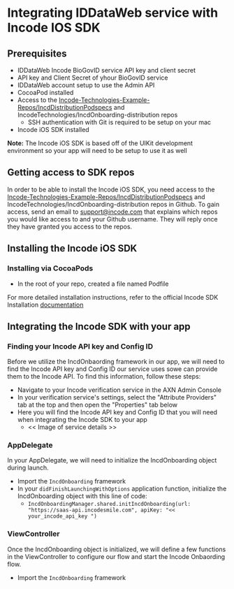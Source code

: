 # Integrating IDDataWeb service with Incode IOS SDK
## Prerequisites 
* IDDataWeb Incode BioGovID service API key and client secret
* API key and Client Secret of yhour BioGovID service
* IDDataWeb account setup to use the Admin API
* CocoaPod installed
* Access to the [Incode-Technologies-Example-Repos/IncdDistributionPodspecs](https://github.com/Incode-Technologies-Example-Repos/IncdDistributionPodspecs) and IncodeTechnologies/IncdOnboarding-distribution repos 
  * SSH authentication with Git is required to be setup on your mac
* Incode iOS SDK installed

**Note:** The Incode iOS SDK is based off of the UIKit development environment so your app will need to be setup to use it as well

## Getting access to SDK repos
In order to be able to install the Incode iOS SDK, you need access to the [Incode-Technologies-Example-Repos/IncdDistributionPodspecs](https://github.com/Incode-Technologies-Example-Repos/IncdDistributionPodspecs) and IncodeTechnologies/IncdOnboarding-distribution repos in Github. To gain access, send an email to support@incode.com that explains which repos you would like access to and your Github username. They will reply once they have granted you access to the repos.

## Installing the Incode iOS SDK
### Installing via CocoaPods
* In the root of your repo, created a file named Podfile

For more detailed installation instructions, refer to the official Incode SDK Installation [documentation](https://developer.incode.com/docs/manual-installation)

## Integrating the Incode SDK with your app

### Finding your Incode API key and Config ID
Before we utilize the IncdOnbaording framework in our app, we will need to find the Incode API key and Config ID our service uses sowe can provide them to the Incode API. To find this information, follow these steps:
* Navigate to your Incode verification service in the AXN Admin Console
* In your verification service's settings, select the "Attribute Providers" tab at the top and then open the "Properties" tab below
* Here you will find the Incode API key and Config ID that you will need when integrating the Incode SDK to your app
  * << Image of service details >>

### AppDelegate
In your AppDelegate, we will need to initialize the IncdOnboarding object during launch.
* Import the `IncdOnboarding` framework
* In your `didFinishLaunchingWithOptions` application function, initialize the IncdOnboarding object with this line of code:
  * `IncdOnboardingManager.shared.initIncdOnboarding(url: "https://saas-api.incodesmile.com", apiKey: "<< your_incode_api_key ")`

### ViewController
Once the IncdOnboarding object is initialized, we will define a few functions in the ViewController to configure our flow and start the Incode Onbaording flow.
* Import the `IncdOnboarding` framework
